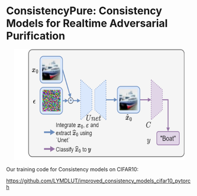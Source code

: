 # ConsistencyPure: Consistency Models for Realtime Adversarial Purification

<p align="center">
  <img width="460" height="300" src="./img/ConsistencyPure.png">
</p>


Our training code for Consistency models on CIFAR10:

https://github.com/LYMDLUT/improved_consistency_models_cifar10_pytorch
